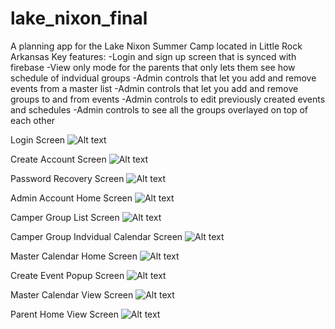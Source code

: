 # lake_nixon_final
A planning app for the Lake Nixon Summer Camp located in Little Rock Arkansas
Key features:
-Login and sign up screen that is synced with firebase
-View only mode for the parents that only lets them see how schedule of indvidual groups
-Admin controls that let you add and remove events from a master list
-Admin controls that let you add and remove groups to and from events
-Admin controls to edit previously created events and schedules
-Admin controls to see all the groups overlayed on top of each other

Login Screen
![Alt text](/Screenshots/Schreenshot1.png "Login screen screenshot failed to load")

Create Account Screen
![Alt text](/Screenshots/Schreenshot2.png "Create account screen screenshot failed to load")

Password Recovery Screen
![Alt text](/Screenshots/Schreenshot3.png "Password recovery screen screenshot failed to load")

Admin Account Home Screen
![Alt text](/Screenshots/Schreenshot4.png "Admin account home screen screenshot failed to load")

Camper Group List Screen
![Alt text](/Screenshots/Schreenshot5.png "Camper group list screen screenshot failed to load")

Camper Group Indvidual Calendar Screen
![Alt text](/Screenshots/Schreenshot6.png "Camper group individual calendar screen screenshot failed to load")

Master Calendar Home Screen
![Alt text](/Screenshots/Schreenshot7.png "Master calendar home screen screenshot failed to load")

Create Event Popup Screen
![Alt text](/Screenshots/Schreenshot8.png "Create even popup screen screenshot failed to load")

Master Calendar View Screen
![Alt text](/Screenshots/Schreenshot9.png "Master calendar view screen screenshot failed to load")

Parent Home View Screen
![Alt text](/Screenshots/Schreenshot10.png "Parent home view screen screenshot failed to load")